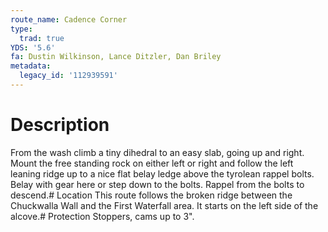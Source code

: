```yaml
---
route_name: Cadence Corner
type:
  trad: true
YDS: '5.6'
fa: Dustin Wilkinson, Lance Ditzler, Dan Briley
metadata:
  legacy_id: '112939591'
---
```

# Description
From the wash climb a tiny dihedral to an easy slab, going up and right. Mount the free standing rock on either left or right and follow the left leaning ridge up to a nice flat belay ledge above the tyrolean rappel bolts. Belay with gear here or step down to the bolts. Rappel from the bolts to descend.# Location
This route follows the broken ridge between the Chuckwalla Wall and the First Waterfall area. It starts on the left side of the alcove.# Protection
Stoppers, cams up to 3".
